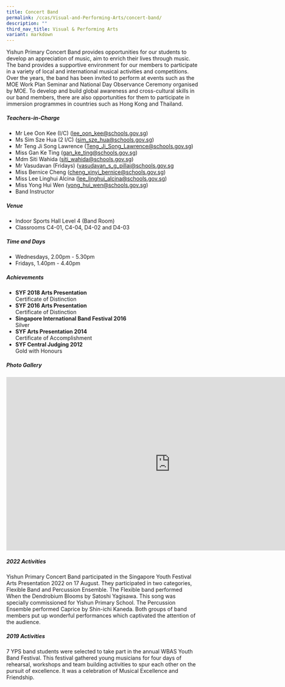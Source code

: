 ```yaml
---
title: Concert Band
permalink: /ccas/Visual-and-Performing-Arts/concert-band/
description: ""
third_nav_title: Visual & Performing Arts
variant: markdown
---
```

Yishun Primary Concert Band provides opportunities for our students to develop an appreciation of music, aim to enrich their lives through music. The band provides a supportive environment for our members to participate in a variety of local and international musical activities and competitions. Over the years, the band has been invited to perform at events such as the MOE Work Plan Seminar and National Day Observance Ceremony organised by MOE. To develop and build global awareness and cross-cultural skills in our band members, there are also opportunities for them to participate in immersion programmes in countries such as Hong Kong and Thailand.

##### **Teachers-in-Charge**
* Mr Lee Oon Kee (I/C) (lee_oon_kee@schools.gov.sg)
* Ms Sim Sze Hua (2 I/C) (sim_sze_hua@schools.gov.sg)
* Mr Teng Ji Song Lawrence (Teng_Ji_Song_Lawrence@schools.gov.sg)
* Miss Gan Ke Ting (gan_ke_ting@schools.gov.sg)
* Mdm Siti Wahida (siti_wahida@schools.gov.sg)
* Mr Vasudavan (Fridays) (vasudavan_s_g_pillai@schools.gov.sg
* Miss Bernice Cheng (cheng_xinyi_bernice@schools.gov.sg)
* Miss Lee Linghui Alcina (lee_linghui_alcina@schools.gov.sg)
* Miss Yong Hui Wen (yong_hui_wen@schools.gov.sg)
* Band Instructor

##### **Venue**
* Indoor Sports Hall Level 4 (Band Room)
* Classrooms C4-01, C4-04, D4-02 and D4-03

##### **Time and Days**
* Wednesdays, 2.00pm - 5.30pm
* Fridays, 1.40pm - 4.40pm

##### **Achievements**
*   **SYF 2018 Arts Presentation**<br>Certificate of Distinction
*   **SYF 2016 Arts Presentation**<br>Certificate of Distinction
*   **Singapore International Band Festival 2016**<br>Silver
*   **SYF Arts Presentation 2014**<br>Certificate of Accomplishment
*   **SYF Central Judging 2012**<br>Gold with Honours

##### **Photo Gallery**

<iframe src="https://docs.google.com/presentation/d/e/2PACX-1vSloB9VVnbjh7PgimvRmrbZixgjyU4TsO6Iu-AtWVJ4Yby04kAHK4r3O81kdLWD6sdWIgXl56cKxnr5/embed?start=true&amp;loop=true&amp;delayms=5000" frameborder="0" width="860" height="455" allowfullscreen="true"></iframe>

##### **2022 Activities**
Yishun Primary Concert Band participated in the Singapore Youth Festival Arts Presentation 2022 on 17 August. They participated in two categories, Flexible Band and Percussion Ensemble. The Flexible band performed When the Dendrobium Blooms by Satoshi Yagisawa. This song was specially commissioned for Yishun Primary School. The Percussion Ensemble performed Caprice by Shin-ichi Kaneda. Both groups of band members put up wonderful performances which captivated the attention of the audience.

##### **2019 Activities**
7 YPS band students were selected to take part in the annual WBAS Youth Band Festival. This festival gathered young musicians for four days of rehearsal, workshops and team building activities to spur each other on the pursuit of excellence. It was a celebration of Musical Excellence and Friendship.